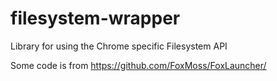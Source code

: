 # filesystem-wrapper
Library for using the Chrome specific Filesystem API

Some code is from https://github.com/FoxMoss/FoxLauncher/